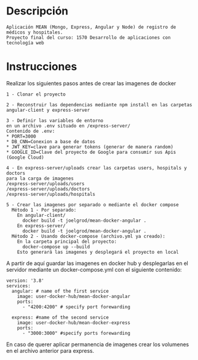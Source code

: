 # Descripción
````
Aplicación MEAN (Mongo, Express, Angular y Node) de registro de médicos y hospitales. 
Proyecto final del curso: 1570 Desarrollo de aplicaciones con tecnología web
````

# Instrucciones
Realizar los siguientes pasos antes de crear las imagenes de docker
```
1 - Clonar el proyecto
```
```
2 - Reconstruir las dependencias mediante npm install en las carpetas
angular-client y express-server
```
```
3 - Definir las variables de entorno
en un archivo .env situado en /express-server/
Contenido de .env:
* PORT=3000
* DB_CNN=Conexion a base de datos
* JWT_KEY=clave para generar tokens (generar de manera random)
* GOOGLE_ID=Clave del proyecto de Google para consumir sus Apis (Google Cloud)
```
```
4 - En express-server/uploads crear las carpetas users, hospitals y doctors
para la carga de imagenes
/express-server/uploads/users
/express-server/uploads/doctors
/express-server/uploads/hospitals
```
```
5 - Crear las imagenes por separado o mediante el docker compose
  Método 1 - Por separado:
    En angular-client/
      docker build -t joelgrod/mean-docker-angular .
    En express-server/
      docker build -t joelgrod/mean-docker-angular .
  Método 2 - Usando docker-compose (archivo.yml ya creado):
    En la carpeta principal del proyecto: 
      docker-compose up --build
    Esto generará las imagenes y desplegará el proyecto en local
```
A partir de aquí guardar las imagenes en docker hub y desplegarlas
en el servidor mediante un docker-compose.yml con el siguiente contenido:
```
version: '3.8' 
services:
  angular: # name of the first service
    image: user-docker-hub/mean-docker-angular
    ports:
      - "4200:4200" # specify port forewarding

  express: #name of the second service
    image: user-docker-hub/mean-docker-express
    ports:
      - "3000:3000" #specify ports forewarding
```
En caso de querer aplicar permanencia de imagenes crear los volumenes
en el archivo anterior para express.
